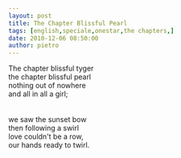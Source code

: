 ```yaml
---
layout: post
title: The Chapter Blissful Pearl
tags: [english,speciale,onestar,the chapters,]
date: 2010-12-06 08:50:00
author: pietro
---
```

The chapter blissful tyger<br/>the chapter blissful pearl<br/>nothing out of nowhere<br/>and all in all a girl;<br/><br/><br/>we saw the sunset bow<br/>then following a swirl<br/>love couldn't be a row,<br/>our hands ready to twirl.<br/>
